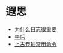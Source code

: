 # 遐思

- [为什么日志很重要](posts/forgetfulness.md)
- [午后](posts/afternoon.md)
- [上古卷轴常用命令](posts/elderscrolls.md)
